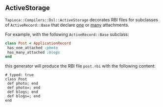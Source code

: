 ## ActiveStorage

`Tapioca::Compilers::Dsl::ActiveStorage` decorates RBI files for subclasses of
`ActiveRecord::Base` that declare [one](https://edgeguides.rubyonrails.org/active_storage_overview.html#has-one-attached)
or [many](https://edgeguides.rubyonrails.org/active_storage_overview.html#has-many-attached) attachments.

For example, with the following `ActiveRecord::Base` subclass:

~~~rb
class Post < ApplicationRecord
 has_one_attached :photo
 has_many_attached :blogs
end
~~~

this generator will produce the RBI file `post.rbi` with the following content:

~~~rbi
# typed: true
class Post
 def photo; end
 def photo=; end
 def blogs; end
 def blogs=; end
end
~~~
